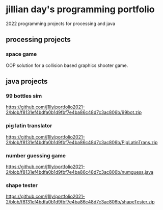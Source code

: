 # jillian day's programming portfolio

2022 programming projects for processing and java

## processing projects

### space game
OOP solution for a collision based graphics shooter game.


## java projects

### 99 bottles sim
https://github.com/j1lly/portfolio2021-2/blob/f8131ef4bdfa0b1d9fbf7e4ba86c48d7c3ac806b/99bot.zip

### pig latin translator
https://github.com/j1lly/portfolio2021-2/blob/f8131ef4bdfa0b1d9fbf7e4ba86c48d7c3ac806b/PigLatinTrans.zip

### number guessing game
https://github.com/j1lly/portfolio2021-2/blob/f8131ef4bdfa0b1d9fbf7e4ba86c48d7c3ac806b/numguess.java

### shape tester
https://github.com/j1lly/portfolio2021-2/blob/f8131ef4bdfa0b1d9fbf7e4ba86c48d7c3ac806b/shapeTester.zip
